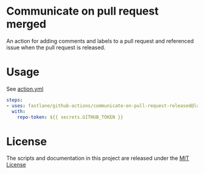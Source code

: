 # Communicate on pull request merged

An action for adding comments and labels to a pull request and referenced issue when the pull request is released.

# Usage 

See [action.yml](action.yml)

```yaml
steps:
- uses: fastlane/github-actions/communicate-on-pull-request-released@latest
  with:
    repo-token: ${{ secrets.GITHUB_TOKEN }}
```

# License

The scripts and documentation in this project are released under the [MIT License](LICENSE)